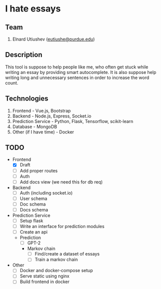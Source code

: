 # I hate essays

## Team
1. Elnard Utiushev (eutiushe@purdue.edu)

## Description
This tool is suppose to help people like me, who often get stuck while writing 
an essay by providing smart autocomplete. It is also suppose help writing long
and unnecessary sentences in order to increase the word count.

## Technologies
1. Frontend - Vue.js, Bootstrap
2. Backend - Node.js, Express, Socket.io
3. Prediction Service - Python, Flask, Tensorflow, scikit-learn
4. Database - MongoDB
5. Other (if I have time) - Docker

## TODO
- Frontend
  - [X] Draft 
  - [ ] Add proper routes 
  - [ ] Auth 
  - [ ] Add docs view (we need this for db req)
- Backend
  - [ ] Auth (including socket.io)
  - [ ] User schema
  - [ ] Doc schema
  - [ ] Docs schema
- Prediction Service
  - [ ] Setup flask
  - [ ] Write an interface for prediction modules
  - [ ] Create an api
  - Prediction
    - [ ] GPT-2 
    - Markov chain
      - [ ] Find/create a dataset of essays
      - [ ] Train a markov chain  
- Other
  - [ ] Docker and docker-compose setup
  - [ ] Serve static using nginx
  - [ ] Build frontend in docker